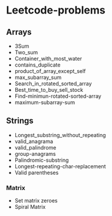 # Leetcode-problems

<h2> Arrays</h2>
 <ul>
 <li>3Sum</li>
 <li>Two_sum</li>
 <li>Container_with_most_water</li>
 <li>contains_duplicate</li>
 <li>product_of_array_except_self</li>
 <li>max_subarray_sum</li>
 <li>Search_in_rotated_sorted_array</li>
 <li>Best_time_to_buy_sell_stock</li>
 <li>Find-minimun-rotated-sorted-array</li>
 <li>maximum-subarray-sum</li>
</ul>

<h2> Strings</h2>
<ul>
<li> Longest_substring_without_repeating</li>
<li> valid_anagrama</li>
<li> valid_palindrome</li>
<li> group-anagrams</li>
<li> Palindromic-substring</li>
<li> Longest-repeating-char-replacement</li>
<li> Valid parentheses</li>
</ul>

<h3> Matrix </h3>
<ul>
<li>Set matrix zeroes</li>
<li>Spiral Matrix</li>
</ul>